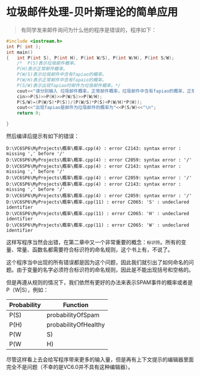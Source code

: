 # 垃圾邮件处理-贝叶斯理论的简单应用

> 有同学发来邮件询问为什么他的程序是错误的，程序如下：
``` c++
#include <iostream.h>
int P( int );
int main()
{	int P(int S), P(int H), P(int W/S), P(int W/H), P(int S/W);  
	/*	P(S)表示垃圾邮件概率。
	P(H)表示正常邮件概率。
	P(W/S)表示垃圾邮件中含有fapiao的概率。
	P(W/H)表示正常邮件中含有fapaio的概率。
	P(S/W)表示出现fapiao时邮件为垃圾邮件概率。*/
	cout<<"请分别输入 垃圾邮件概率，正常邮件概率，垃圾邮件中含有fapiao的概率，正常邮件中含有fapaio的概率。\n";
	cin>>P(S)>>P(H)>>P(W/S)>>P(W/H);
	P(S/W)=(P(W/S)*P(S))/(P(W/S)*P(S)+P(W/H)*P(H));
	cout<<"出现fapiao是邮件为垃圾邮件的概率为"<<P(S/W)<<"\n";
	return 0;

}
```
然后编译后提示有如下的错误：
```
D:\VC6SP6\MyProjects\概率\概率.cpp(4) : error C2143: syntax error : missing ',' before '/'
D:\VC6SP6\MyProjects\概率\概率.cpp(4) : error C2059: syntax error : '/'
D:\VC6SP6\MyProjects\概率\概率.cpp(4) : error C2143: syntax error : missing ',' before '/'
D:\VC6SP6\MyProjects\概率\概率.cpp(4) : error C2059: syntax error : '/'
D:\VC6SP6\MyProjects\概率\概率.cpp(4) : error C2143: syntax error : missing ',' before '/'
D:\VC6SP6\MyProjects\概率\概率.cpp(4) : error C2059: syntax error : '/'
D:\VC6SP6\MyProjects\概率\概率.cpp(11) : error C2065: 'S' : undeclared identifier
D:\VC6SP6\MyProjects\概率\概率.cpp(11) : error C2065: 'H' : undeclared identifier
D:\VC6SP6\MyProjects\概率\概率.cpp(11) : error C2065: 'W' : undeclared identifier
```
这样写程序当然会出错，在第二章中又一个非常重要的概念：`标识符`。所有的变量、常量、函数名都需要符合标识符的命名规则，这个书上有，不说了。  
  
这个程序当中出现的所有错误都是因为这个问题，因此我们就引出了如何命名的问题。由于变量的名字必须符合标识符的命名规则，因此是不能出现括号和空格的。  
  
但是再遵从规则的情况下，我们依然有更好的办法来表示SPAM事件的概率或者是P（W|S），例如：

| Probability | Function |
|----|----|
|P(S)|probabilityOfSpam|
|P(H)|probabilityOfHealthy|
|P(W|S)|probabilityOfWordWhenSpam|
|P(W|H)|probabilityOfWordWhenHealthy|

尽管这样看上去会给写程序带来更多的输入量，但是再有上下文提示的编辑器里面完全不是问题（不幸的是VC6.0并不具有这种编辑器）。